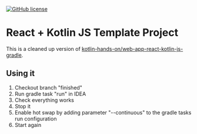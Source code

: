 [![GitHub license](https://img.shields.io/badge/license-Apache%20License%202.0-blue.svg?style=flat)](https://www.apache.org/licenses/LICENSE-2.0)

# React + Kotlin JS Template Project

This is a cleaned up version of [kotlin-hands-on/web-app-react-kotlin-js-gradle](https://github.com/kotlin-hands-on/web-app-react-kotlin-js-gradle).

## Using it

1. Checkout branch "finished"
2. Run gradle task "run" in IDEA
3. Check everything works
4. Stop it
5. Enable hot swap by adding parameter "--continuous" to the gradle tasks run configuration
6. Start again